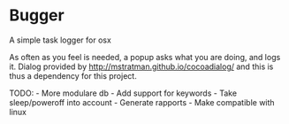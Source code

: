 Bugger
======

A simple task logger for osx

As often as you feel is needed, a popup asks what you are doing, and logs it.
Dialog provided by http://mstratman.github.io/cocoadialog/ and this is thus a dependency for this project.


TODO:
    - More modulare db
    - Add support for keywords
    - Take sleep/poweroff into account
    - Generate rapports
    - Make compatible with linux
